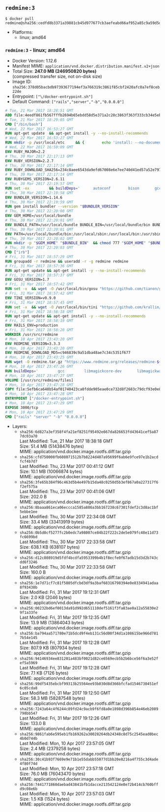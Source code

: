 ## `redmine:3`

```console
$ docker pull redmine@sha256:cedfd8b3371a39881cb45d977677cb3aefeabd66af952a85c9a59d5de2e65eff
```

-	Platforms:
	-	linux; amd64

### `redmine:3` - linux; amd64

-	Docker Version: 1.12.6
-	Manifest MIME: `application/vnd.docker.distribution.manifest.v2+json`
-	Total Size: **247.0 MB (246950820 bytes)**  
	(compressed transfer size, not on-disk size)
-	Image ID: `sha256:378d05bacbdb97393677194ef3a766319c3861f85cbf2420afc0a7ef8ceb22de`
-	Entrypoint: `["\/docker-entrypoint.sh"]`
-	Default Command: `["rails","server","-b","0.0.0.0"]`

```dockerfile
# Tue, 21 Mar 2017 18:28:51 GMT
ADD file:4eedf861fb567fffb2694b65ebdd58d5e371a2c28c3863f363f333cb34e5eb7b in / 
# Tue, 21 Mar 2017 18:29:05 GMT
CMD ["/bin/bash"]
# Wed, 22 Mar 2017 16:53:27 GMT
RUN apt-get update 	&& apt-get install -y --no-install-recommends 		bzip2 		ca-certificates 		libffi-dev 		libgdbm3 		libssl-dev 		libyaml-dev 		procps 		zlib1g-dev 	&& rm -rf /var/lib/apt/lists/*
# Wed, 22 Mar 2017 16:53:27 GMT
RUN mkdir -p /usr/local/etc 	&& { 		echo 'install: --no-document'; 		echo 'update: --no-document'; 	} >> /usr/local/etc/gemrc
# Wed, 22 Mar 2017 16:59:09 GMT
ENV RUBY_MAJOR=2.2
# Thu, 30 Mar 2017 22:17:13 GMT
ENV RUBY_VERSION=2.2.7
# Thu, 30 Mar 2017 22:17:14 GMT
ENV RUBY_DOWNLOAD_SHA256=234c8aee6543da9efd67008e6e7ee740d41ed57a52e797f65043c3b5ec3bcb53
# Thu, 30 Mar 2017 22:17:14 GMT
ENV RUBYGEMS_VERSION=2.6.11
# Thu, 30 Mar 2017 22:19:57 GMT
RUN set -ex 		&& buildDeps=' 		autoconf 		bison 		gcc 		libbz2-dev 		libgdbm-dev 		libglib2.0-dev 		libncurses-dev 		libreadline-dev 		libxml2-dev 		libxslt-dev 		make 		ruby 		wget 		xz-utils 	' 	&& apt-get update 	&& apt-get install -y --no-install-recommends $buildDeps 	&& rm -rf /var/lib/apt/lists/* 		&& wget -O ruby.tar.xz "https://cache.ruby-lang.org/pub/ruby/${RUBY_MAJOR%-rc}/ruby-$RUBY_VERSION.tar.xz" 	&& echo "$RUBY_DOWNLOAD_SHA256 *ruby.tar.xz" | sha256sum -c - 		&& mkdir -p /usr/src/ruby 	&& tar -xJf ruby.tar.xz -C /usr/src/ruby --strip-components=1 	&& rm ruby.tar.xz 		&& cd /usr/src/ruby 		&& { 		echo '#define ENABLE_PATH_CHECK 0'; 		echo; 		cat file.c; 	} > file.c.new 	&& mv file.c.new file.c 		&& autoconf 	&& ./configure --disable-install-doc --enable-shared 	&& make -j"$(nproc)" 	&& make install 		&& apt-get purge -y --auto-remove $buildDeps 	&& cd / 	&& rm -r /usr/src/ruby 		&& gem update --system "$RUBYGEMS_VERSION"
# Thu, 30 Mar 2017 22:19:58 GMT
ENV BUNDLER_VERSION=1.14.6
# Thu, 30 Mar 2017 22:19:59 GMT
RUN gem install bundler --version "$BUNDLER_VERSION"
# Thu, 30 Mar 2017 22:20:00 GMT
ENV GEM_HOME=/usr/local/bundle
# Thu, 30 Mar 2017 22:20:01 GMT
ENV BUNDLE_PATH=/usr/local/bundle BUNDLE_BIN=/usr/local/bundle/bin BUNDLE_SILENCE_ROOT_WARNING=1 BUNDLE_APP_CONFIG=/usr/local/bundle
# Thu, 30 Mar 2017 22:20:01 GMT
ENV PATH=/usr/local/bundle/bin:/usr/local/sbin:/usr/local/bin:/usr/sbin:/usr/bin:/sbin:/bin
# Thu, 30 Mar 2017 22:20:02 GMT
RUN mkdir -p "$GEM_HOME" "$BUNDLE_BIN" 	&& chmod 777 "$GEM_HOME" "$BUNDLE_BIN"
# Thu, 30 Mar 2017 22:20:03 GMT
CMD ["irb"]
# Fri, 31 Mar 2017 18:57:29 GMT
RUN groupadd -r redmine && useradd -r -g redmine redmine
# Fri, 31 Mar 2017 18:57:36 GMT
RUN apt-get update && apt-get install -y --no-install-recommends 		ca-certificates 		wget 	&& rm -rf /var/lib/apt/lists/*
# Fri, 31 Mar 2017 18:57:37 GMT
ENV GOSU_VERSION=1.7
# Fri, 31 Mar 2017 18:57:42 GMT
RUN set -x 	&& wget -O /usr/local/bin/gosu "https://github.com/tianon/gosu/releases/download/$GOSU_VERSION/gosu-$(dpkg --print-architecture)" 	&& wget -O /usr/local/bin/gosu.asc "https://github.com/tianon/gosu/releases/download/$GOSU_VERSION/gosu-$(dpkg --print-architecture).asc" 	&& export GNUPGHOME="$(mktemp -d)" 	&& gpg --keyserver ha.pool.sks-keyservers.net --recv-keys B42F6819007F00F88E364FD4036A9C25BF357DD4 	&& gpg --batch --verify /usr/local/bin/gosu.asc /usr/local/bin/gosu 	&& rm -r "$GNUPGHOME" /usr/local/bin/gosu.asc 	&& chmod +x /usr/local/bin/gosu 	&& gosu nobody true
# Fri, 31 Mar 2017 18:57:42 GMT
ENV TINI_VERSION=v0.9.0
# Fri, 31 Mar 2017 18:57:45 GMT
RUN set -x 	&& wget -O /usr/local/bin/tini "https://github.com/krallin/tini/releases/download/$TINI_VERSION/tini" 	&& wget -O /usr/local/bin/tini.asc "https://github.com/krallin/tini/releases/download/$TINI_VERSION/tini.asc" 	&& export GNUPGHOME="$(mktemp -d)" 	&& gpg --keyserver ha.pool.sks-keyservers.net --recv-keys 6380DC428747F6C393FEACA59A84159D7001A4E5 	&& gpg --batch --verify /usr/local/bin/tini.asc /usr/local/bin/tini 	&& rm -r "$GNUPGHOME" /usr/local/bin/tini.asc 	&& chmod +x /usr/local/bin/tini 	&& tini -h
# Fri, 31 Mar 2017 18:58:18 GMT
RUN apt-get update && apt-get install -y --no-install-recommends 		imagemagick 		libmysqlclient18 		libpq5 		libsqlite3-0 				bzr 		git 		mercurial 		openssh-client 		subversion 	&& rm -rf /var/lib/apt/lists/*
# Fri, 31 Mar 2017 18:58:19 GMT
ENV RAILS_ENV=production
# Fri, 31 Mar 2017 18:58:20 GMT
WORKDIR /usr/src/redmine
# Mon, 10 Apr 2017 23:43:20 GMT
ENV REDMINE_VERSION=3.3.3
# Mon, 10 Apr 2017 23:43:20 GMT
ENV REDMINE_DOWNLOAD_MD5=c946839c9a51dba48ae7c34c5351f677
# Mon, 10 Apr 2017 23:43:25 GMT
RUN wget -O redmine.tar.gz "https://www.redmine.org/releases/redmine-${REDMINE_VERSION}.tar.gz" 	&& echo "$REDMINE_DOWNLOAD_MD5 redmine.tar.gz" | md5sum -c - 	&& tar -xvf redmine.tar.gz --strip-components=1 	&& rm redmine.tar.gz files/delete.me log/delete.me 	&& mkdir -p tmp/pdf public/plugin_assets 	&& chown -R redmine:redmine ./
# Mon, 10 Apr 2017 23:47:26 GMT
RUN buildDeps=' 		gcc 		libmagickcore-dev 		libmagickwand-dev 		libmysqlclient-dev 		libpq-dev 		libsqlite3-dev 		make 		patch 	' 	&& set -ex 	&& apt-get update && apt-get install -y $buildDeps --no-install-recommends 	&& rm -rf /var/lib/apt/lists/* 	&& bundle install --without development test 	&& for adapter in mysql2 postgresql sqlite3; do 		echo "$RAILS_ENV:" > ./config/database.yml; 		echo "  adapter: $adapter" >> ./config/database.yml; 		bundle install --without development test; 	done 	&& rm ./config/database.yml 	&& apt-get purge -y --auto-remove $buildDeps
# Mon, 10 Apr 2017 23:47:27 GMT
VOLUME [/usr/src/redmine/files]
# Mon, 10 Apr 2017 23:47:28 GMT
COPY file:5efb6ca648b54af01740423ca0fdde905eae0ce732d8f2683c79dcf93e0e86c5 in / 
# Mon, 10 Apr 2017 23:47:28 GMT
ENTRYPOINT ["/docker-entrypoint.sh"]
# Mon, 10 Apr 2017 23:47:29 GMT
EXPOSE 3000/tcp
# Mon, 10 Apr 2017 23:47:29 GMT
CMD ["rails" "server" "-b" "0.0.0.0"]
```

-	Layers:
	-	`sha256:6d827a3ef358f4fa21ef8251f95492e667da826653fd43641cef5a877dc03a70`  
		Last Modified: Tue, 21 Mar 2017 18:38:18 GMT  
		Size: 51.4 MB (51438476 bytes)  
		MIME: application/vnd.docker.image.rootfs.diff.tar.gzip
	-	`sha256:cfd750008fb608071512b7b8224d407a95699f6ab6e9fce97e1b2acdfcf4b7d7`  
		Last Modified: Thu, 23 Mar 2017 00:41:12 GMT  
		Size: 10.1 MB (10066874 bytes)  
		MIME: application/vnd.docker.image.rootfs.diff.tar.gzip
	-	`sha256:3fe65b384f96c463d5b4e497b15da48c0250d5b3ef867a0a227317f6f2ef575a`  
		Last Modified: Thu, 23 Mar 2017 00:41:06 GMT  
		Size: 202.0 B  
		MIME: application/vnd.docker.image.rootfs.diff.tar.gzip
	-	`sha256:8baaa861eca06eccca1585a886a3bb167238c67301fdef2c3d8ac1bf5ebbe1ee`  
		Last Modified: Thu, 30 Mar 2017 22:34:08 GMT  
		Size: 33.4 MB (33413919 bytes)  
		MIME: application/vnd.docker.image.rootfs.diff.tar.gzip
	-	`sha256:0b5d0cf5277fc2b0edc7a98007ce84b22f222c2de5e079fc48e11d73fc6699bd`  
		Last Modified: Thu, 30 Mar 2017 22:33:58 GMT  
		Size: 638.1 KB (638107 bytes)  
		MIME: application/vnd.docker.image.rootfs.diff.tar.gzip
	-	`sha256:d12c808919d5fdf4bcdfa5953399b4b1f8ecfe0f67adb15d3d2b743cdd6f3246`  
		Last Modified: Thu, 30 Mar 2017 22:33:58 GMT  
		Size: 160.0 B  
		MIME: application/vnd.docker.image.rootfs.diff.tar.gzip
	-	`sha256:1e7d71cf7c81f5805dfcbd3df9a3baf68316798394e0e8334941adaa8f93438b`  
		Last Modified: Fri, 31 Mar 2017 19:12:31 GMT  
		Size: 2.0 KB (2046 bytes)  
		MIME: application/vnd.docker.image.rootfs.diff.tar.gzip
	-	`sha256:00232bd6ef0013da91d992d651110def5161f3fa83ae0a12a55830e29f1a33fe`  
		Last Modified: Fri, 31 Mar 2017 19:12:35 GMT  
		Size: 13.9 MB (13864043 bytes)  
		MIME: application/vnd.docker.image.rootfs.diff.tar.gzip
	-	`sha256:ba794aa571780e71b5dcd9f4eb131c56d00f34d1a108615be966d7817b54e145`  
		Last Modified: Fri, 31 Mar 2017 19:12:28 GMT  
		Size: 807.9 KB (807934 bytes)  
		MIME: application/vnd.docker.image.rootfs.diff.tar.gzip
	-	`sha256:94146934ee831201a483bf0021d82ce6569ecb5b2b6bce56f6a3e52fef5a5969`  
		Last Modified: Fri, 31 Mar 2017 19:12:28 GMT  
		Size: 7.1 KB (7126 bytes)  
		MIME: application/vnd.docker.image.rootfs.diff.tar.gzip
	-	`sha256:99df5435ebcbf99313b25564ee93b030d8d366bfcfad1546730451ef6c05cda8`  
		Last Modified: Fri, 31 Mar 2017 19:12:50 GMT  
		Size: 58.3 MB (58287548 bytes)  
		MIME: application/vnd.docker.image.rootfs.diff.tar.gzip
	-	`sha256:7243a64c4f6244c89fd24c9acb9f6fd8a0e1898d396b854e46eb2089798bb547`  
		Last Modified: Fri, 31 Mar 2017 19:12:26 GMT  
		Size: 133.0 B  
		MIME: application/vnd.docker.image.rootfs.diff.tar.gzip
	-	`sha256:9861fab6e595eb1fb169262a30028264db24348c8d75c2545ead0bec4b0d744b`  
		Last Modified: Mon, 10 Apr 2017 23:57:05 GMT  
		Size: 2.4 MB (2379258 bytes)  
		MIME: application/vnd.docker.image.rootfs.diff.tar.gzip
	-	`sha256:30c41b93f7669e9e71b1e55dabb55077d1bb20e8216a4f755c3d4ade4f80f74d`  
		Last Modified: Mon, 10 Apr 2017 23:57:18 GMT  
		Size: 76.0 MB (76043470 bytes)  
		MIME: application/vnd.docker.image.rootfs.diff.tar.gzip
	-	`sha256:7441771860daebad43841bfb1dacce213542124e8e72b414cb760bffd9c08e6b`  
		Last Modified: Mon, 10 Apr 2017 23:57:03 GMT  
		Size: 1.5 KB (1524 bytes)  
		MIME: application/vnd.docker.image.rootfs.diff.tar.gzip
